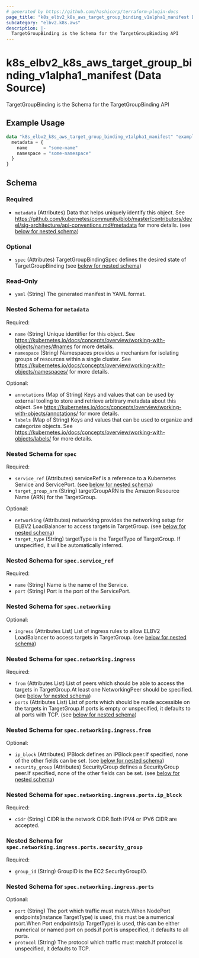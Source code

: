 ```yaml
---
# generated by https://github.com/hashicorp/terraform-plugin-docs
page_title: "k8s_elbv2_k8s_aws_target_group_binding_v1alpha1_manifest Data Source - terraform-provider-k8s"
subcategory: "elbv2.k8s.aws"
description: |-
  TargetGroupBinding is the Schema for the TargetGroupBinding API
---
```


# k8s_elbv2_k8s_aws_target_group_binding_v1alpha1_manifest (Data Source)

TargetGroupBinding is the Schema for the TargetGroupBinding API

## Example Usage

```terraform
data "k8s_elbv2_k8s_aws_target_group_binding_v1alpha1_manifest" "example" {
  metadata = {
    name      = "some-name"
    namespace = "some-namespace"
  }
}
```

<!-- schema generated by tfplugindocs -->
## Schema

### Required

- `metadata` (Attributes) Data that helps uniquely identify this object. See https://github.com/kubernetes/community/blob/master/contributors/devel/sig-architecture/api-conventions.md#metadata for more details. (see [below for nested schema](#nestedatt--metadata))

### Optional

- `spec` (Attributes) TargetGroupBindingSpec defines the desired state of TargetGroupBinding (see [below for nested schema](#nestedatt--spec))

### Read-Only

- `yaml` (String) The generated manifest in YAML format.

<a id="nestedatt--metadata"></a>
### Nested Schema for `metadata`

Required:

- `name` (String) Unique identifier for this object. See https://kubernetes.io/docs/concepts/overview/working-with-objects/names/#names for more details.
- `namespace` (String) Namespaces provides a mechanism for isolating groups of resources within a single cluster. See https://kubernetes.io/docs/concepts/overview/working-with-objects/namespaces/ for more details.

Optional:

- `annotations` (Map of String) Keys and values that can be used by external tooling to store and retrieve arbitrary metadata about this object. See https://kubernetes.io/docs/concepts/overview/working-with-objects/annotations/ for more details.
- `labels` (Map of String) Keys and values that can be used to organize and categorize objects. See https://kubernetes.io/docs/concepts/overview/working-with-objects/labels/ for more details.


<a id="nestedatt--spec"></a>
### Nested Schema for `spec`

Required:

- `service_ref` (Attributes) serviceRef is a reference to a Kubernetes Service and ServicePort. (see [below for nested schema](#nestedatt--spec--service_ref))
- `target_group_arn` (String) targetGroupARN is the Amazon Resource Name (ARN) for the TargetGroup.

Optional:

- `networking` (Attributes) networking provides the networking setup for ELBV2 LoadBalancer to access targets in TargetGroup. (see [below for nested schema](#nestedatt--spec--networking))
- `target_type` (String) targetType is the TargetType of TargetGroup. If unspecified, it will be automatically inferred.

<a id="nestedatt--spec--service_ref"></a>
### Nested Schema for `spec.service_ref`

Required:

- `name` (String) Name is the name of the Service.
- `port` (String) Port is the port of the ServicePort.


<a id="nestedatt--spec--networking"></a>
### Nested Schema for `spec.networking`

Optional:

- `ingress` (Attributes List) List of ingress rules to allow ELBV2 LoadBalancer to access targets in TargetGroup. (see [below for nested schema](#nestedatt--spec--networking--ingress))

<a id="nestedatt--spec--networking--ingress"></a>
### Nested Schema for `spec.networking.ingress`

Required:

- `from` (Attributes List) List of peers which should be able to access the targets in TargetGroup.At least one NetworkingPeer should be specified. (see [below for nested schema](#nestedatt--spec--networking--ingress--from))
- `ports` (Attributes List) List of ports which should be made accessible on the targets in TargetGroup.If ports is empty or unspecified, it defaults to all ports with TCP. (see [below for nested schema](#nestedatt--spec--networking--ingress--ports))

<a id="nestedatt--spec--networking--ingress--from"></a>
### Nested Schema for `spec.networking.ingress.from`

Optional:

- `ip_block` (Attributes) IPBlock defines an IPBlock peer.If specified, none of the other fields can be set. (see [below for nested schema](#nestedatt--spec--networking--ingress--ports--ip_block))
- `security_group` (Attributes) SecurityGroup defines a SecurityGroup peer.If specified, none of the other fields can be set. (see [below for nested schema](#nestedatt--spec--networking--ingress--ports--security_group))

<a id="nestedatt--spec--networking--ingress--ports--ip_block"></a>
### Nested Schema for `spec.networking.ingress.ports.ip_block`

Required:

- `cidr` (String) CIDR is the network CIDR.Both IPV4 or IPV6 CIDR are accepted.


<a id="nestedatt--spec--networking--ingress--ports--security_group"></a>
### Nested Schema for `spec.networking.ingress.ports.security_group`

Required:

- `group_id` (String) GroupID is the EC2 SecurityGroupID.



<a id="nestedatt--spec--networking--ingress--ports"></a>
### Nested Schema for `spec.networking.ingress.ports`

Optional:

- `port` (String) The port which traffic must match.When NodePort endpoints(instance TargetType) is used, this must be a numerical port.When Port endpoints(ip TargetType) is used, this can be either numerical or named port on pods.if port is unspecified, it defaults to all ports.
- `protocol` (String) The protocol which traffic must match.If protocol is unspecified, it defaults to TCP.
